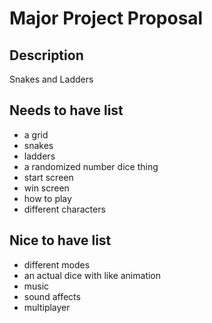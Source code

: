 # Major Project Proposal

## Description
Snakes and Ladders

## Needs to have list
- a grid
- snakes
- ladders
- a randomized number dice thing
- start screen
- win screen
- how to play
- different characters

## Nice to have list
- different modes
- an actual dice with like animation
- music
- sound affects
- multiplayer
